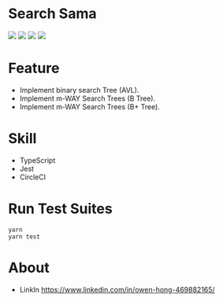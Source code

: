 # Search Sama

![](coverage/badge-branches.svg)
![](coverage/badge-functions.svg)
![](coverage/badge-lines.svg)
![](coverage/badge-statements.svg)

# Feature

- Implement binary search Tree (AVL).
- Implement m-WAY Search Trees (B Tree).
- Implement m-WAY Search Trees (B+ Tree).

# Skill

- TypeScript
- Jest
- CircleCI

# Run Test Suites

```
yarn
yarn test
```

# About

- LinkIn https://www.linkedin.com/in/owen-hong-469882165/